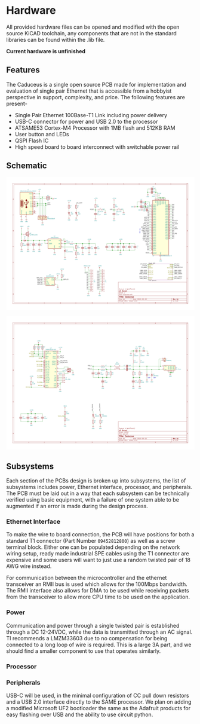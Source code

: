 # Hardware

All provided hardware files can be opened and modified with the open source KiCAD toolchain, any components that are not in the standard libraries can be found within the .lib file.

**Current hardware is unfinished**

## Features

The Caduceus is a single open source PCB made for implementation and evaluation of single pair Ethernet that is accessible from a hobbyist perspective in support, complexity, and price. The following features are present-

* Single Pair Ethernet 100Base-T1 Link including power delivery
* USB-C connector for power and USB 2.0 to the processor
* ATSAME53 Cortex-M4 Processor with 1MB flash and 512KB RAM
* User button and LEDs
* QSPI Flash IC
* High speed board to board interconnect with switchable power rail

## Schematic

![Main Page](docs/caduceus.svg)

![SPE](docs/spe-SPE.svg)

## Subsystems

Each section of the PCBs design is broken up into subsystems, the list of subsystems includes power, Ethernet interface, processor, and peripherals. The PCB must be laid out in a way that each subsystem can be technically verified using basic equipment, with a failure of one system able to be augmented if an error is made during the design process.

### Ethernet Interface

To make the wire to board connection, the PCB will have positions for both a standard T1 connector (Part Number `09452812800`) as well as a screw terminal block. Either one can be populated depending on the network wiring setup, ready made industrial SPE cables using the T1 connector are expensive and some users will want to just use a random twisted pair of 18 AWG wire instead.

For communication between the microcontroller and the ethernet transceiver an RMII bus is used which allows for the 100Mbps bandwidth. The RMII interface also allows for DMA to be used while receiving packets from the transceiver to allow more CPU time to be used on the application.

### Power

Communication and power through a single twisted pair is established through a DC 12-24VDC, while the data is transmitted through an AC signal. TI recommends a LMZM33603 due to no compensation for being connected to a long loop of wire is required. This is a large 3A part, and we should find a smaller component to use that operates similarly.

### Processor

### Peripherals

USB-C will be used, in the minimal configuration of CC pull down resistors and a USB 2.0 interface directly to the SAME processor. We plan on adding a modified Microsoft UF2 bootloader the same as the Adafruit products for easy flashing over USB and the ability to use circuit python. 

